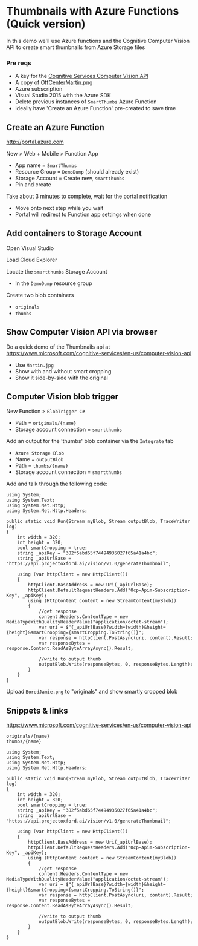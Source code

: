 # Thumbnails with Azure Functions (Quick version)
In this demo we'll use Azure functions and the Cognitive Computer Vision API to create smart thumbnails from Azure Storage files

### Pre reqs
* A key for the [Cognitive Services Computer Vision API](https://www.microsoft.com/cognitive-services/en-us/computer-vision-api)
* A copy of [OffCenterMartin.png](https://raw.githubusercontent.com/martinkearn/Content/master/Blogs/Images/OffCenterMartin.png)
* Azure subscription
* Visual Studio 2015 with the Azure SDK
* Delete previous instances of `SmartThumbs` Azure Function
* Ideally have 'Create an Azure Function' pre-created to save time

## Create an Azure Function
http://portal.azure.com

New > Web + Mobile > Function App
* App name = `SmartThumbs`
* Resource Group = `DemoDump` (should already exist)
* Storage Account = Create new, `smartthumbs`
* Pin and create

Take about 3 minutes to complete, wait for the portal notification
* Move onto next step while you wait
* Portal will redirect to Function app settings when done

## Add containers to Storage Account
Open Visual Studio

Load Cloud Explorer

Locate the `smartthumbs` Storage Account
* In the `DemoDump` resource group

Create two blob containers 
* `originals`
* `thumbs`

## Show Computer Vision API via browser
Do a quick demo of the Thumbnails api at https://www.microsoft.com/cognitive-services/en-us/computer-vision-api
* Use `Martin.jpg`
* Show with and without smart cropping
* Show it side-by-side with the original

## Computer Vision blob trigger
New Function > `BlobTrigger C#`
* Path = `originals/{name}`
* Storage account connection = `smartthumbs`

Add an output for the 'thumbs' blob container via the `Integrate` tab
* `Azure Storage Blob`
* Name = `outputBlob`
* Path = `thumbs/{name}`
* Storage account connection = `smartthumbs`

Add and talk through the following code:

```
using System;
using System.Text;
using System.Net.Http;
using System.Net.Http.Headers;

public static void Run(Stream myBlob, Stream outputBlob, TraceWriter log)
{
    int width = 320;
    int height = 320;
    bool smartCropping = true;
    string _apiKey = "382f5abd65f74494935027f65a41a4bc";
    string _apiUrlBase = "https://api.projectoxford.ai/vision/v1.0/generateThumbnail";
    
    using (var httpClient = new HttpClient())
    {
        httpClient.BaseAddress = new Uri(_apiUrlBase);
        httpClient.DefaultRequestHeaders.Add("Ocp-Apim-Subscription-Key", _apiKey);
        using (HttpContent content = new StreamContent(myBlob))
        {
            //get response
            content.Headers.ContentType = new MediaTypeWithQualityHeaderValue("application/octet-stream");
            var uri = $"{_apiUrlBase}?width={width}&height={height}&smartCropping={smartCropping.ToString()}";
            var response = httpClient.PostAsync(uri, content).Result;
            var responseBytes = response.Content.ReadAsByteArrayAsync().Result;
            
            //write to output thumb
            outputBlob.Write(responseBytes, 0, responseBytes.Length);
        }
    }
}
```

Upload `BoredJamie.png` to "originals" and show smartly cropped blob

## Snippets & links
https://www.microsoft.com/cognitive-services/en-us/computer-vision-api

```
originals/{name}
thumbs/{name}
```

```
using System;
using System.Text;
using System.Net.Http;
using System.Net.Http.Headers;

public static void Run(Stream myBlob, Stream outputBlob, TraceWriter log)
{
    int width = 320;
    int height = 320;
    bool smartCropping = true;
    string _apiKey = "382f5abd65f74494935027f65a41a4bc";
    string _apiUrlBase = "https://api.projectoxford.ai/vision/v1.0/generateThumbnail";
    
    using (var httpClient = new HttpClient())
    {
        httpClient.BaseAddress = new Uri(_apiUrlBase);
        httpClient.DefaultRequestHeaders.Add("Ocp-Apim-Subscription-Key", _apiKey);
        using (HttpContent content = new StreamContent(myBlob))
        {
            //get response
            content.Headers.ContentType = new MediaTypeWithQualityHeaderValue("application/octet-stream");
            var uri = $"{_apiUrlBase}?width={width}&height={height}&smartCropping={smartCropping.ToString()}";
            var response = httpClient.PostAsync(uri, content).Result;
            var responseBytes = response.Content.ReadAsByteArrayAsync().Result;
            
            //write to output thumb
            outputBlob.Write(responseBytes, 0, responseBytes.Length);
        }
    }
}
```
